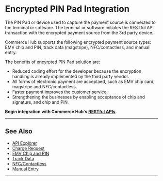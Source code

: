 # Encrypted PIN Pad Integration

The PIN Pad or device used to capture the payment source is connected to the terminal or software. The terminal or software initiates the RESTful API transaction with the encrypted payment source from the 3rd party device. 

Commerce Hub supports the following encrypted payment source types: EMV chip and PIN, track data (magstripe), NFC/contactless, and manual entry.

The benefits of encyrpted PIN Pad solution are:
- Reduced coding effort for the developer because the encryption handling is already implemented by the third party vendor.
- All forms of electronic payment are acceptaed, such as EMV chip card, magstripe and NFC/contactless.
- Faster payment improves the customer service.
- Strengthening the businesses by enabling acceptance of chip and signature, and chip and PIN.

**Begin integration with Commerce Hub's [RESTful APIs](?path=docs/Resources/API-Documents/Use-Our-APIs.md).**

---

## See Also

- [API Explorer](./api/?type=post&path=/payments/v1/charges)
- [Charge Request](?path=docs/Resources/API-Documents/Payments/Charges.md)
- [EMV Chip and PIN](?path=docs/In-Person/Encrypted-Payments/EMV.md)
- [Track Data](?path=docs/In-Person/Encrypted-Payments/Track.md)
- [NFC/Contactless](?path=docs/In-Person/Encrypted-Payments/Contactless.md)
- [Manual Entry](?path=docs/In-Person/Encrypted-Payments/Manual.md)

---